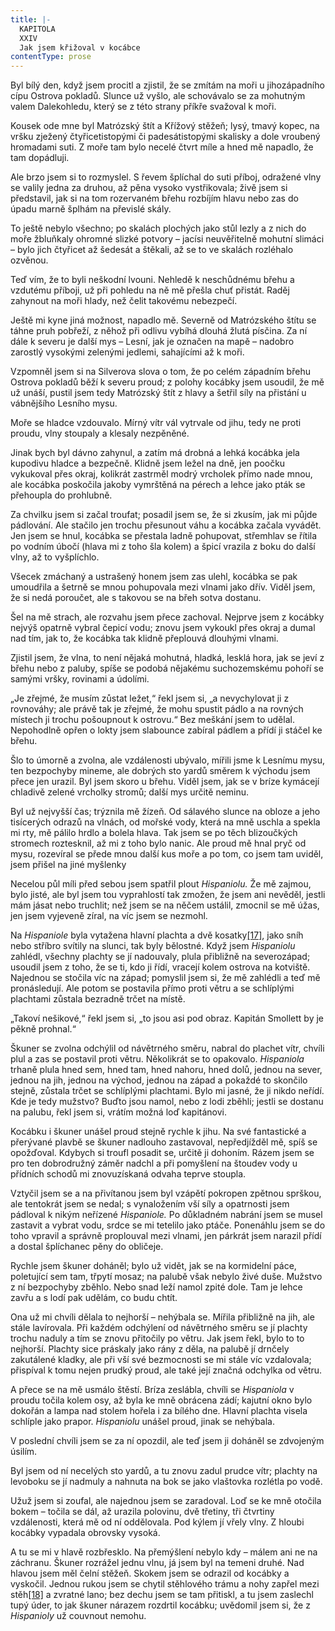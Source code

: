 ```yaml
---
title: |-
  KAPITOLA
  XXIV
  Jak jsem křižoval v kocábce
contentType: prose
---
```


Byl bílý den, když jsem procitl a zjistil, že se zmítám na moři u jihozápadního cípu Ostrova pokladů. Slunce už vyšlo, ale schovávalo se za mohutným valem Dalekohledu, který se z této strany příkře svažoval k moři.

Kousek ode mne byl Matrózský štít a Křížový stěžeň; lysý, tmavý kopec, na vršku zježený čtyřicetistopými či padesátistopými skalisky a dole vroubený hromadami suti. Z moře tam bylo necelé čtvrt míle a hned mě napadlo, že tam dopádluji.

Ale brzo jsem si to rozmyslel. S řevem šplíchal do suti příboj, odražené vlny se valily jedna za druhou, až pěna vysoko vystřikovala; živě jsem si představil, jak si na tom rozervaném břehu rozbíjím hlavu nebo zas do úpadu marně šplhám na převislé skály.

To ještě nebylo všechno; po skalách plochých jako stůl lezly a z nich do moře žbluňkaly ohromné slizké potvory – jacísi neuvěřitelně mohutní slimáci – bylo jich čtyřicet až šedesát a štěkali, až se to ve skalách rozléhalo ozvěnou.

Teď vím, že to byli neškodní lvouni. Nehledě k neschůdnému břehu a vzdutému příboji, už při pohledu na ně mě přešla chuť přistát. Raděj zahynout na moři hlady, než čelit takovému nebezpečí.

Ještě mi kyne jiná možnost, napadlo mě. Severně od Matrózského štítu se táhne pruh pobřeží, z něhož při odlivu vybíhá dlouhá žlutá písčina. Za ní dále k severu je další mys – Lesní, jak je označen na mapě – nadobro zarostlý vysokými zelenými jedlemi, sahajícími až k moři.

Vzpomněl jsem si na Silverova slova o tom, že po celém západním břehu Ostrova pokladů běží k severu proud; z polohy kocábky jsem usoudil, že mě už unáší, pustil jsem tedy Matrózský štít z hlavy a šetřil síly na přistání u vábnějšího Lesního mysu.

Moře se hladce vzdouvalo. Mírný vítr vál vytrvale od jihu, tedy ne proti proudu, vlny stoupaly a klesaly nezpěněné.

Jinak bych byl dávno zahynul, a zatím má drobná a lehká kocábka jela kupodivu hladce a bezpečně. Klidně jsem ležel na dně, jen poočku vykukoval přes okraj, kolikrát zastrměl modrý vrcholek přímo nade mnou, ale kocábka poskočila jakoby vymrštěná na pérech a lehce jako pták se přehoupla do prohlubně.

Za chvilku jsem si začal troufat; posadil jsem se, že si zkusím, jak mi půjde pádlování. Ale stačilo jen trochu přesunout váhu a kocábka začala vyvádět. Jen jsem se hnul, kocábka se přestala ladně pohupovat, střemhlav se řítila po vodním úbočí (hlava mi z toho šla kolem) a špicí vrazila z boku do další vlny, až to vyšplíchlo.

Všecek zmáchaný a ustrašený honem jsem zas ulehl, kocábka se pak umoudřila a šetrně se mnou pohupovala mezi vlnami jako dřív. Viděl jsem, že si nedá poroučet, ale s takovou se na břeh sotva dostanu.

Šel na mě strach, ale rozvahu jsem přece zachoval. Nejprve jsem z kocábky nejvýš opatrně vybral čepicí vodu; znovu jsem vykoukl přes okraj a dumal nad tím, jak to, že kocábka tak klidně přeplouvá dlouhými vlnami.

Zjistil jsem, že vlna, to není nějaká mohutná, hladká, lesklá hora, jak se jeví z břehu nebo z paluby, spíše se podobá nějakému suchozemskému pohoří se samými vršky, rovinami a údolími.

„Je zřejmé, že musím zůstat ležet,“ řekl jsem si, „a nevychylovat ji z rovnováhy; ale právě tak je zřejmé, že mohu spustit pádlo a na rovných místech ji trochu pošoupnout k ostrovu.“ Bez meškání jsem to udělal. Nepohodlně opřen o lokty jsem slabounce zabíral pádlem a přídí ji stáčel ke břehu.

Šlo to úmorně a zvolna, ale vzdálenosti ubývalo, mířili jsme k Lesnímu mysu, ten bezpochyby mineme, ale dobrých sto yardů směrem k východu jsem přece jen urazil. Byl jsem skoro u břehu. Viděl jsem, jak se v bríze kymácejí chladivě zelené vrcholky stromů; další mys určitě neminu.

Byl už nejvyšší čas; trýznila mě žízeň. Od sálavého slunce na obloze a jeho tisícerých odrazů na vlnách, od mořské vody, která na mně uschla a spekla mi rty, mě pálilo hrdlo a bolela hlava. Tak jsem se po těch blizoučkých stromech roztesknil, až mi z toho bylo nanic. Ale proud mě hnal pryč od mysu, rozevíral se přede mnou další kus moře a po tom, co jsem tam uviděl, jsem přišel na jiné myšlenky

Necelou půl míli před sebou jsem spatřil plout _Hispaniolu._ Že mě zajmou, bylo jisté, ale byl jsem tou vyprahlostí tak zmožen, že jsem ani nevěděl, jestli mám jásat nebo truchlit; než jsem se na něčem ustálil, zmocnil se mě úžas, jen jsem vyjeveně zíral, na víc jsem se nezmohl.

Na _Hispaniole_ byla vytažena hlavní plachta a dvě kosatky[\[17\]](./resources/undefined), jako sníh nebo stříbro svítily na slunci, tak byly bělostné. Když jsem _Hispaniolu_ zahlédl, všechny plachty se jí nadouvaly, plula přibližně na severozápad; usoudil jsem z toho, že se ti, kdo ji řídí, vracejí kolem ostrova na kotviště. Najednou se stočila víc na západ; pomyslil jsem si, že mě zahlédli a teď mě pronásledují. Ale potom se postavila přímo proti větru a se schlíplými plachtami zůstala bezradně trčet na místě.

„Takoví nešikové,“ řekl jsem si, „to jsou asi pod obraz. Kapitán Smollett by je pěkně prohnal.“

Škuner se zvolna odchýlil od návětrného směru, nabral do plachet vítr, chvíli plul a zas se postavil proti větru. Několikrát se to opakovalo. _Hispaniola_ trhaně plula hned sem, hned tam, hned nahoru, hned dolů, jednou na sever, jednou na jih, jednou na východ, jednou na západ a pokaždé to skončilo stejně, zůstala trčet se schlíplými plachtami. Bylo mi jasné, že ji nikdo neřídí. Kde je tedy mužstvo? Buďto jsou namol, nebo z lodi zběhli; jestli se dostanu na palubu, řekl jsem si, vrátím možná loď kapitánovi.

Kocábku i škuner unášel proud stejně rychle k jihu. Na své fantastické a přerývané plavbě se škuner nadlouho zastavoval, nepředjížděl mě, spíš se opožďoval. Kdybych si troufl posadit se, určitě ji dohoním. Rázem jsem se pro ten dobrodružný záměr nadchl a při pomyšlení na štoudev vody u přídních schodů mi znovuzískaná odvaha teprve stoupla.

Vztyčil jsem se a na přivítanou jsem byl vzápětí pokropen zpětnou sprškou, ale tentokrát jsem se nedal; s vynaložením vší síly a opatrnosti jsem pádloval k nikým neřízené _Hispaniole._ Po důkladném nabrání jsem se musel zastavit a vybrat vodu, srdce se mi tetelilo jako ptáče. Ponenáhlu jsem se do toho vpravil a správně proplouval mezi vlnami, jen párkrát jsem narazil přídí a dostal šplíchanec pěny do obličeje.

Rychle jsem škuner doháněl; bylo už vidět, jak se na kormidelní páce, poletující sem tam, třpytí mosaz; na palubě však nebylo živé duše. Mužstvo z ní bezpochyby zběhlo. Nebo snad leží namol zpité dole. Tam je lehce zavřu a s lodí pak udělám, co budu chtít.

Ona už mi chvíli dělala to nejhorší – nehýbala se. Mířila přibližně na jih, ale stále lavírovala. Při každém odchýlení od návětrného směru se jí plachty trochu naduly a tím se znovu přitočily po větru. Jak jsem řekl, bylo to to nejhorší. Plachty sice práskaly jako rány z děla, na palubě jí drnčely zakutálené kladky, ale při vší své bezmocnosti se mi stále víc vzdalovala; přispíval k tomu nejen prudký proud, ale také její značná odchylka od větru.

A přece se na mě usmálo štěstí. Bríza zeslábla, chvíli se _Hispaniola_ v proudu točila kolem osy, až byla ke mně obrácena zádí; kajutní okno bylo dokořán a lampa nad stolem hořela i za bílého dne. Hlavní plachta visela schlíple jako prapor. _Hispaniolu_ unášel proud, jinak se nehýbala.

V poslední chvíli jsem se za ní opozdil, ale teď jsem ji doháněl se zdvojeným úsilím.

Byl jsem od ní necelých sto yardů, a tu znovu zadul prudce vítr; plachty na levoboku se jí nadmuly a nahnuta na bok se jako vlaštovka rozlétla po vodě.

Užuž jsem si zoufal, ale najednou jsem se zaradoval. Loď se ke mně otočila bokem – točila se dál, až urazila polovinu, dvě třetiny, tři čtvrtiny vzdálenosti, která mě od ní oddělovala. Pod kýlem jí vřely vlny. Z hloubi kocábky vypadala obrovsky vysoká.

A tu se mi v hlavě rozbřesklo. Na přemýšlení nebylo kdy – málem ani ne na záchranu. Škuner rozrážel jednu vlnu, já jsem byl na temeni druhé. Nad hlavou jsem měl čelní stěžeň. Skokem jsem se odrazil od kocábky a vyskočil. Jednou rukou jsem se chytil stěhlového trámu a nohy zapřel mezi stěh[\[18\]](./resources/undefined) a zvratné lano; bez dechu jsem se tam přitiskl, a tu jsem zaslechl tupý úder, to jak škuner nárazem rozdrtil kocábku; uvědomil jsem si, že z _Hispanioly_ už couvnout nemohu.
